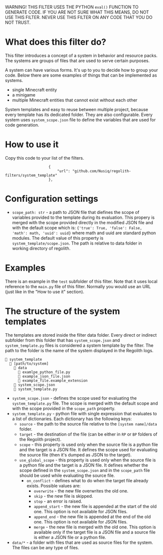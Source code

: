 WARNING! THIS FILTER USES THE PYTHON `eval()` FUNCTION TO GENERATE CODE. IF
YOU ARE NOT SURE WHAT THIS MEANS, DO NOT USE THIS FILTER. NEVER USE THIS FILTER
ON ANY CODE THAT YOU DO NOT TRUST.

# What does this filter do?
This filter introduces a concept of a system in behavior and resource packs.
The systems are groups of files that are used to serve certain purposes.

A system can have various forms. It's up to you to decide how to group your
code. Below there are some examples of things that can be implemented as
systems.
- single Minecraft entity
- a minigame
- multiple Minecraft entities that cannot exist without each other

System templates and easy to reuse between multiple project, because every
template has its dedicated folder. They are also configurable. Every system
uses `system_scope.json` file to define the variables that are used for
code generation.

# How to use it
Copy this code to your list of the filters.
```
                    {
                        "url": "github.com/Nusiq/regolith-filters/system_template"
                    },
```

# Configuration settings
- `scope_path: str` - a path to JSON file that diefines the scope of variables provided
  to the template during its evaluation. This propery is merged with the scope
  provided directly in the modified JSON file and with the default scope which is:
  `{'true': True, 'false': False, 'math': math, 'uuid': uuid}` where math and
  uuid are standard python modules. The default value of this property is
  `system_template/scope.json`. The path is relative to
  data folder in working directory of regolith.

# Examples
There is an example in the `test` subfolder of this filter. Note that it uses
local reference to the `main.py` file of this filter. Normally you would use
an URL (just like in the "How to use it" section).

# The structure of the system templates
The templates are stored inside the filter data folder. Every direct or
indirect subfolder from this folder that has `system_scope.json` and
`system_template.py` files is considered a system template by the filter.
The path to the folder is the name of the system displayed in the Regolith
logs.
```
📁 system_template
  📁 [path/to/system]
    📁 data
      📝 examlpe_python_file.py
      📝 example_json_file.json
      📝 example_file.example_extension
    📝 system_scope.json
    📝 system_template.py
```
- `system_scope.json` - defines the scope used for evaluating the `system_template.py`
  file. The scope is merged with the default scope and with the scope provided
  in the `scope_path` property.
- `system_template.py` - python file with single expression that evaluates to
  a list of dictionaries. Each dictionary has the following keys:
    - `source` - the path to the source file relative to the `[system name]/data`
      folder.
    - `target` - the destination of the file (can be either in `RP` or `BP`
        folders of the Regolith project).
    - `scope` - this property is used only when the source file is a python
        file and the target is a JSON file. It defines the scope used for
        evaluating the source file (then it's dumped as JSON to the target).
    - `use_global_scope` - this property is used only when the source file is
        a python file and the target is a JSON file. It defines whether the
        scope defined in the `system_scope.json` and in the `scope_path` file
        should be used while evaluating the source file.
      - `on_conflict` - defines what to do when the target file already exists.
        Possible values are:
          - `overwrite` - the new file overwrites the old one.
          - `skip` - the new file is skipped.
          - `stop` - an error is raised.
          - `append_start` - the new file is appended at the start of the old
            one. This option is not available for JSON files.
          - `append_end` - the new file is appended at the end of the old one.
            This option is not available for JSON files.
          - `merge` - the new file is merged with the old one. This option is
            available only if the target file is a JSON file and a source file
            is either a JSON file or a python file.
- `data/*` - a folder with files that are used as source files for the system.
  The files can be any type of files.
